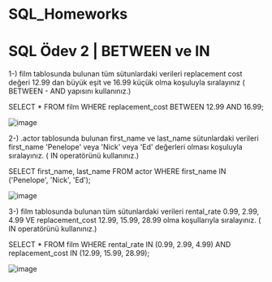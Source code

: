 # SQL_Homeworks

# SQL Ödev 2 | BETWEEN ve IN

1-) film tablosunda bulunan tüm sütunlardaki verileri replacement cost değeri 12.99 dan büyük eşit ve 16.99 küçük olma koşuluyla sıralayınız ( BETWEEN - AND yapısını kullanınız.)

SELECT * FROM film 
WHERE replacement_cost BETWEEN 12.99 AND 16.99;

![image](https://github.com/CYazar12/SQL_Homeworks/assets/109551508/68c49b86-6138-4092-8616-609f7e085f0c)

2-) .actor tablosunda bulunan first_name ve last_name sütunlardaki verileri first_name 'Penelope' veya 'Nick' veya 'Ed' değerleri olması koşuluyla sıralayınız. ( IN operatörünü kullanınız.)


SELECT first_name, last_name FROM actor 
WHERE first_name IN ('Penelope', 'Nick', 'Ed');


![image](https://github.com/CYazar12/SQL_Homeworks/assets/109551508/f759d74c-4d1f-4754-9418-f42f25fd0a47)

3-) film tablosunda bulunan tüm sütunlardaki verileri rental_rate 0.99, 2.99, 4.99 VE replacement_cost 12.99, 15.99, 28.99 olma koşullarıyla sıralayınız. ( IN operatörünü kullanınız.)

SELECT * FROM film
WHERE rental_rate IN (0.99, 2.99, 4.99) AND replacement_cost IN (12.99, 15.99, 28.99);

![image](https://github.com/CYazar12/SQL_Homeworks/assets/109551508/d62364e7-dc7c-4eef-87cd-2be8c925f8ea)
